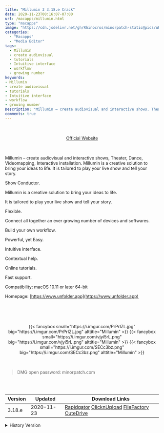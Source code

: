 ```yaml
---
title: "Millumin 3 3.18.e Crack"
date: 2020-11-23T00:16:07-07:00
url: /macapps/millumin.html
type: "macapps"
image: "https://cdn.jsdelivr.net/gh/Rhinocros/minorpatch-static@pics/uPic/m3KfOF.png"
categories:
  - "Macapps"
  - "Media Editor"
tags:
  - Millumin
  - create audiovisual
  - tutorials
  - Intuitive interface
  - workflow
  - growing number
keywords:
- Millumin
- create audiovisual
- tutorials
- Intuitive interface
- workflow
- growing number
Description: "Millumin – create audiovisual and interactive shows, Theater, Dance, Videomapping, Interactive installation"
comments: true
---
```


<br/>
<br/>
<center>
<a href="https://www.unfolder.app" target="blank"><div class="border px-4 border-blue-500 rounded-lg transition duration-500 
    ease-in-out w-48 text-lg text-blue-500 text-center hover:bg-blue-500 hover:text-white">
  Official Website 
</div></a>
</center>
<br/>
<br/>

Millumin – create audiovisual and interactive shows, Theater, Dance, Videomapping, Interactive installation. Millumin is a creative solution to bring your ideas to life. It is tailored to play your live show and tell your story.

Show Conductor.

Millumin is a creative solution to bring your ideas to life.

It is tailored to play your live show and tell your story.

Flexible.

Connect all together an ever growing number of devices and softwares.

Build your own workflow.

Powerful, yet Easy.

Intuitive interface.

Contextual help.

Online tutorials.

Fast support.

Compatibility:  macOS 10.11 or later 64-bit

Homepage: [https://www.unfolder.app](https://www.unfolder.app)

<br/>
<br/>
<script async src="https://pagead2.googlesyndication.com/pagead/js/adsbygoogle.js"></script>
<ins class="adsbygoogle"
     style="display:block; text-align:center;"
     data-ad-layout="in-article"
     data-ad-format="fluid"
     data-ad-client="ca-pub-8746275014476192"
     data-ad-slot="5144997159"></ins>
<script>
     (adsbygoogle = window.adsbygoogle || []).push({});
</script>
<br/>
<br/>


<center>

<div class="w-full grid grid-cols-3 flex gap-2">
{{< fancybox small="https://i.imgur.com/PrPrIZL.jpg" big="https://i.imgur.com/PrPrIZL.jpg" alttitle="Millumin" >}}
{{< fancybox small="https://i.imgur.com/vjyi5rL.png" big="https://i.imgur.com/vjyi5rL.png" alttitle="Millumin" >}}
{{< fancybox small="https://i.imgur.com/SECc3bz.png" big="https://i.imgur.com/SECc3bz.png" alttitle="Millumin" >}}
</div>

</center>

<br/>
<br/>


> DMG open password: minorpatch.com

<br/>

<br/>
<div id="history_version" class="history_version">

| Version | Updated | Download Links |
| ---- | ---- | ---- |
| 3.18.e | 2020-11-23 | [Rapidgator](https://ouo.io/s0sZHo)   [ClicknUpload](https://ouo.io/aOn7rQi)   [FileFactory](https://ouo.io/E36Q9)   [CuteDrive](https://ouo.io/3LspnJ) |
<details>
<summary>History Version</summary>

| Version | Updated | Download Links |
| ---- | ---- | ---- |
| 3.16.c | 2020-08-23 | [UsersCloud](https://ouo.io/14Gk2EG)   [ClicknUpload](https://ouo.io/vPgnl9)   [FileFactory](https://ouo.io/zYYVEQ)   [CuteDrive](https://ouo.io/BwKVsg) |
| 3.16.a | 2020-06-21 | [UsersCloud](https://ouo.io/JNdgN1)   [ClicknUpload](https://ouo.io/ADRRLW)   [FileFactory](https://ouo.io/7jfVgp)   [CuteDrive](https://ouo.io/W116ng) |
| 3.14.f | 2020-05-21 | [UsersCloud](https://ouo.io/70aqIK)   [ClicknUpload](https://ouo.io/A1K5d9)   [FileFactory](https://ouo.io/p39ZkD)   [CuteDrive](https://ouo.io/6xybCh) |
| 3.14.e | 2020-03-16 | [UsersCloud](https://ouo.io/1hTl9k)   [ClicknUpload](https://ouo.io/1VErY8)   [FileFactory](https://ouo.io/9k0KrxO)   [CuteDrive](https://ouo.io/897IBC) |
</details>

</div>
